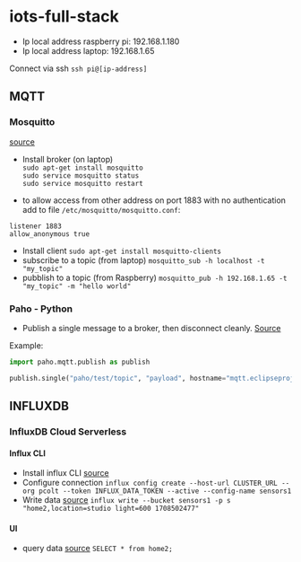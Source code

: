 # iots-full-stack

- Ip local address raspberry pi: 192.168.1.180
- Ip local address laptop: 192.168.1.65

Connect via ssh `ssh pi@[ip-address]`

## MQTT

### Mosquitto

[source](https://logicaprogrammabile.it/mqtt-installare-mosquitto-raspberry-pi-progetti-iot/)
- Install broker (on laptop)  
`sudo apt-get install mosquitto`  
`sudo service mosquitto status`  
`sudo service mosquitto restart`  

- to allow access from other address on port 1883 with no authentication add to file `/etc/mosquitto/mosquitto.conf`: 
```
listener 1883
allow_anonymous true
```

- Install client 
`sudo apt-get install mosquitto-clients`
- subscribe to a topic (from laptop)
`mosquitto_sub -h localhost -t "my_topic"`
- pubblish to a topic (from Raspberry)
`mosquitto_pub -h 192.168.1.65 -t "my_topic" -m "hello world"`

### Paho - Python

- Publish a single message to a broker, then disconnect cleanly. 
[Source](https://github.com/eclipse/paho.mqtt.python?tab=readme-ov-file#single)

Example:
```python
import paho.mqtt.publish as publish

publish.single("paho/test/topic", "payload", hostname="mqtt.eclipseprojects.io")
```

## INFLUXDB

### InfluxDB Cloud Serverless

#### Influx CLI

- Install influx CLI [source](https://docs.influxdata.com/influxdb/cloud/tools/influx-cli/)
- Configure connection `influx config create --host-url CLUSTER_URL --org pcolt --token INFLUX_DATA_TOKEN --active --config-name sensors1`
- Write data [source](https://docs.influxdata.com/influxdb/cloud-serverless/get-started/write/)
`influx write --bucket sensors1 -p s "home2,location=studio light=600 1708502477"`

#### UI

- query data [source](https://docs.influxdata.com/influxdb/cloud-serverless/get-started/query/) `SELECT * from home2;`
